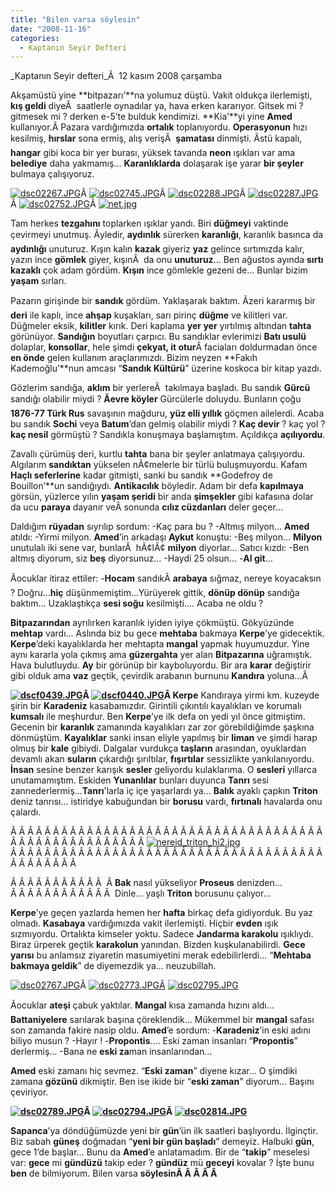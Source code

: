 ```yaml
---
title: "Bilen varsa söylesin"
date: "2008-11-16"
categories: 
  - Kaptanın Seyir Defteri
---
```


_Kaptanın Seyir defteri_Â  12 kasım 2008 çarşamba

Akşamüstü yine **bitpazarı’**na yolumuz düştü. Vakit oldukça ilerlemişti, **kış geldi** diyeÂ  saatlerle oynadılar ya, hava erken kararıyor. Gitsek mi ? gitmesek mi ? derken e-5’te bulduk kendimizi. **Kia’**yi yine **Amed** kullanıyor.Â Pazara vardığımızda **ortalık** toplanıyordu. **Operasyonun** hızı kesilmiş, **hırslar** sona ermiş, alış verişÂ  **şamatası** dinmişti. Ãstü kapalı, **hangar** gibi koca bir yer burası, yüksek tavanda **neon** ışıkları var ama **belediye** daha yakmamış… **Karanlıklarda** dolaşarak işe yarar **bir şeyler** bulmaya çalışıyoruz.

[](/uploads/2008/11/dsc02756-1.jpg "dsc02756.JPG")[![dsc02267.JPG](/uploads/2008/11/dsc02267.JPG)](/uploads/2008/11/dsc02267.jpg "dsc02267.JPG")[](/uploads/2008/11/dsc02756-1.jpg "dsc02756.JPG")Â [![dsc02745.JPG](/uploads/2008/11/dsc02745-1.JPG)](/uploads/2008/11/dsc02745-1.jpg "dsc02745.JPG")Â [![dsc02288.JPG](/uploads/2008/11/dsc02288.JPG)](/uploads/2008/11/dsc02288.jpg "dsc02288.JPG")Â [](/uploads/2008/11/dsc02287.jpg "dsc02287.JPG")[![dsc02287.JPG](/uploads/2008/11/dsc02287.JPG)](/uploads/2008/11/dsc02287.jpg "dsc02287.JPG")Â [![dsc02752.JPG](/uploads/2008/11/dsc02752.JPG)](/uploads/2008/11/dsc02752.jpg "dsc02752.JPG")Â [![net.jpg](/uploads/2008/11/net.jpg)](/uploads/2008/11/net.jpg "net.jpg")[](/uploads/2008/11/dsc02745-1.jpg "dsc02745.JPG")

Tam herkes **tezgahını** toplarken ışıklar yandı. Biri **düğmeyi** vaktinde çevirmeyi unutmuş. Ãyledir, **aydınlık** sürerken **karanlığı**, karanlık basınca da **aydınlığı** unuturuz. Kışın kalın **kazak** giyeriz **yaz** gelince sırtımızda kalır, yazın ince **gömlek** giyer, kışınÂ  da onu **unuturuz**… Ben ağustos ayında **sırtı kazaklı** çok adam gördüm. **Kışın** ince gömlekle gezeni de… Bunlar bizim **yaşam** sırları.

Pazarın girişinde bir **sandık** gördüm. Yaklaşarak baktım. Ãzeri kararmış bir **deri** ile kaplı, ince **ahşap** kuşakları, sarı pirinç **düğme** ve kilitleri var. Düğmeler eksik, **kilitler** kırık. Deri kaplama **yer yer** yırtılmış altından **tahta** görünüyor. **Sandığın** boyutları çarpıcı. Bu sandıklar evlerimizi **Batı usulü** dolaplar, **konsollar**, hele şimdi **çekyat, it otur**Â faciaları doldurmadan önce **en önde** gelen kullanım araçlarımızdı. Bizim neyzen **Fakıh Kademoğlu’**nun amcası “**Sandık Kültürü**” üzerine koskoca bir kitap yazdı.

Gözlerim sandığa, **aklım** bir yerlereÂ  takılmaya başladı. Bu sandık **Gürcü** sandığı olabilir miydi ? **Ãevre köyler** Gürcülerle doluydu. Bunların çoğu **1876-77 Türk Rus** savaşının mağduru, **yüz elli yıllık** göçmen ailelerdi. Acaba bu sandık **Sochi** veya **Batum**’dan gelmiş olabilir miydi ? **Kaç devir** ? kaç yol ? **kaç nesil** görmüştü ? Sandıkla konuşmaya başlamıştım. Açıldıkça **açılıyordu**.

Zavallı çürümüş deri, kurtlu **tahta** bana bir şeyler anlatmaya çalışıyordu. Algılarım **sandıktan** yükselen nÃ¢melerle bir türlü buluşmuyordu. Kafam **Haçlı seferlerine** kadar gitmişti, sanki bu sandık **Godefroy de Bouillon’**un sandığıydı. **Antikacılık** böyledir. Adam bir defa **kapılmaya** görsün, yüzlerce yılın **yaşam şeridi** bir anda **şimşekler** gibi kafasına dolar da ucu **paraya** dayanır veÂ sonunda **cılız cüzdanları** deler geçer…

Daldığım **rüyadan** sıyrılıp sordum: -Kaç para bu ? -Altmış milyon… **Amed** atıldı: -Yirmi milyon. **Amed**’in arkadaşı **Aykut** konuştu: -Beş milyon… **Milyon** unutulalı iki sene var, bunlarÂ  hÃ¢lÃ¢ **milyon** diyorlar… Satıcı kızdı: -Ben altmış diyorum, siz **beş** diyorsunuz… -Haydi 25 olsun… -**Al git**…

Ãocuklar itiraz ettiler: -**Hocam** sandıkÂ **arabaya** sığmaz, nereye koyacaksın ? Doğru…**hiç** düşünmemiştim…Yürüyerek gittik, **dönüp dönüp** sandığa baktım… Uzaklaştıkça **sesi soğu** kesilmişti…. Acaba ne oldu ?

**Bitpazarından** ayrılırken karanlık iyiden iyiye çökmüştü. Gökyüzünde **mehtap** vardı… Aslında biz bu gece **mehtaba** bakmaya **Kerpe**’ye gidecektik. **Kerpe**’deki kayalıklarda her mehtapta **mangal** yapmak huyumuzdur. Yine aynı kararla yola çıkmış ama **güzergahta** yer alan **Bitpazarına** uğramıştık. Hava bulutluydu. **Ay** bir görünüp bir kayboluyordu. Bir ara **karar** değiştirir gibi olduk ama **vaz** geçtik, çevirdik arabanın burnunu **Kandıra** yoluna…Â 

**[![dscf0439.JPG](/uploads/2008/11/dscf0439.JPG)](/uploads/2008/11/dscf0439.jpg "dscf0439.JPG")Â [![dscf0440.JPG](/uploads/2008/11/dscf0440.JPG)](/uploads/2008/11/dscf0440.jpg "dscf0440.JPG")Â Kerpe** Kandıraya yirmi km. kuzeyde şirin bir **Karadeniz** kasabamızdır. Girintili çıkıntılı kayalıkları ve korumalı **kumsalı** ile meşhurdur. Ben **Kerpe**’ye ilk defa on yedi yıl önce gitmiştim. Gecenin bir **karanlık** zamanında kayalıkları zar zor görebildiğimde şaşkına dönmüştüm. **Kayalıklar** sanki insan eliyle yapılmış bir **liman** ve şimdi harap olmuş bir **kale** gibiydi. Dalgalar vurdukça **taşların** arasından, oyuklardan devamlı akan **suların** çıkardığı şırıltılar, **fışırtılar** sessizlikte yankılanıyordu. **İnsan** sesine benzer karışık **sesler** geliyordu kulaklarıma. O **sesleri** yıllarca unutamamıştım. Eskiden **Yunanlılar** bunları duyunca **Tanrı** sesi zannederlermiş…**Tanrı**'larla iç içe yaşarlardı ya... **Balık** ayaklı çapkın **Triton** deniz tanrısı... istiridye kabuğundan bir **borusu** vardı, **fırtınalı** havalarda onu çalardı.

[](/uploads/2008/11/triton_16672_lg.gif "triton_16672_lg.gif")

Â Â Â Â Â Â Â Â Â Â Â Â Â Â Â Â Â Â Â Â Â Â Â Â Â Â Â Â Â Â [](/uploads/2008/11/nereid_triton_hi.jpg "nereid_triton_hi.jpg")Â Â Â Â Â Â Â Â Â Â Â Â Â Â Â Â Â Â Â Â Â Â Â [![nereid_triton_hi2.jpg](/uploads/2008/11/nereid_triton_hi2.jpg)](/uploads/2008/11/nereid_triton_hi2.jpg "nereid_triton_hi2.jpg")Â Â Â Â Â Â Â Â Â Â Â Â Â Â Â Â Â Â Â Â Â Â Â Â Â Â Â Â Â Â Â Â Â Â Â Â Â Â Â Â Â Â Â Â Â [](/uploads/2008/11/nereid_triton_hi.jpg "nereid_triton_hi.jpg")[](/uploads/2008/11/triton_16672_lg.gif "triton_16672_lg.gif")

Â Â Â Â Â Â Â Â Â Â Â  Â **Bak** nasıl yükseliyor **Proseus** denizden… Â Â Â Â Â Â Â Â Â Â Â Â  Dinle… yaşlı **Triton** borusunu çalıyor…

**Kerpe**’ye geçen yazlarda hemen her **hafta** birkaç defa gidiyorduk. Bu yaz olmadı. **Kasabaya** vardığımızda vakit ilerlemişti. Hiçbir **evden** ışık sızmıyordu. Ortalıkta kimseler yoktu. Sadece **Jandarma karakolu** ışıklıydı. Biraz ürperek geçtik **karakolun** yanından. Bizden kuşkulanabilirdi. **Gece yarısı** bu anlamsız ziyaretin masumiyetini merak edebilirlerdi... “**Mehtaba bakmaya geldik**” de diyemezdik ya… neuzubillah.

[](/uploads/2008/11/dsc02767-1.jpg "dsc02767.JPG")[![dsc02767.JPG](/uploads/2008/11/dsc02767-1.JPG)](/uploads/2008/11/dsc02767-1.jpg "dsc02767.JPG")Â [![dsc02773.JPG](/uploads/2008/11/dsc02773-1.JPG)](/uploads/2008/11/dsc02773-1.jpg "dsc02773.JPG")[](/uploads/2008/11/dsc02773-1.jpg "dsc02773.JPG")[Â](/uploads/2008/11/dsc02795-1.jpg "dsc02795.JPG") [![dsc02795.JPG](/uploads/2008/11/dsc02795-1.JPG)](/uploads/2008/11/dsc02795-1.jpg "dsc02795.JPG")

Ãocuklar **ateşi** çabuk yaktılar. **Mangal** kısa zamanda hızını aldı… **Battaniyelere** sarılarak başına çöreklendik… Mükemmel bir **mangal** safası son zamanda fakire nasip oldu. **Amed**’e sordum: -**Karadeniz**’in eski adını biliyo musun ? -Hayır ! -**Propontis**…. Eski zaman insanları “**Propontis**” derlermiş… -Bana ne **eski za**man insanlarından…

**Amed** eski zamanı hiç sevmez. “**Eski zaman**” diyene kızar… O şimdiki zamana **gözünü** dikmiştir. Ben ise ikide bir “**eski zaman**” diyorum… Başını çeviriyor.

**[![dsc02789.JPG](/uploads/2008/11/dsc02789.JPG)](/uploads/2008/11/dsc02789.jpg "dsc02789.JPG")Â [![dsc02794.JPG](/uploads/2008/11/dsc02794.JPG)](/uploads/2008/11/dsc02794.jpg "dsc02794.JPG")Â [![dsc02814.JPG](/uploads/2008/11/dsc02814.JPG)](/uploads/2008/11/dsc02814.jpg "dsc02814.JPG")** 

**Sapanca**’ya döndüğümüzde yeni bir **gün**’ün ilk saatleri başlıyordu. İlginçtir. Biz sabah **güneş** doğmadan “**yeni bir gün başladı**” demeyiz. Halbuki **gün**, gece 1’de başlar… Bunu da **Amed**’e anlatamadım. Bir de “**takip**” meselesi var: **gece** mi **gündüzü** takip eder ? **gündüz** mü **geceyi** kovalar ? İşte bunu **ben** de bilmiyorum. Bilen varsa **söylesinÂ Â Â Â Â**
